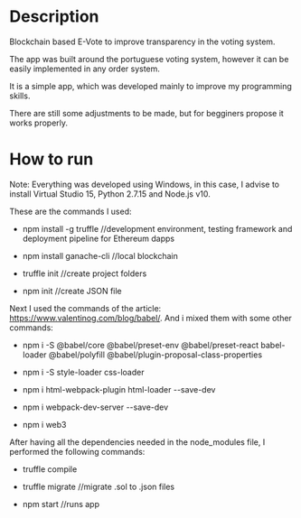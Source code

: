 # Description

Blockchain based E-Vote to improve transparency in the voting system.

The app was built around the portuguese voting system, however it can be easily implemented in any order system.

It is a simple app, which was developed mainly to improve my programming skills.

There are still some adjustments to be made, but for begginers propose it works properly.

# How to run

Note: Everything was developed using Windows, in this case, I advise to install Virtual Studio 15, Python 2.7.15 and Node.js v10.

These are the commands I used:

-	npm install -g truffle //development environment, testing framework and deployment pipeline for Ethereum dapps

- npm install ganache-cli //local blockchain 

- truffle init //create project folders

- npm init //create JSON file

Next I used the commands of the article: https://www.valentinog.com/blog/babel/. And i mixed them with some other commands:

- npm i -S @babel/core @babel/preset-env @babel/preset-react babel-loader @babel/polyfill @babel/plugin-proposal-class-properties

- npm i -S style-loader css-loader

- npm i html-webpack-plugin html-loader --save-dev

- npm i webpack-dev-server --save-dev

-	npm i web3 

After having all the dependencies needed in the node_modules file, I performed the following commands:

- truffle compile

- truffle migrate //migrate .sol to .json files

- npm start //runs app








